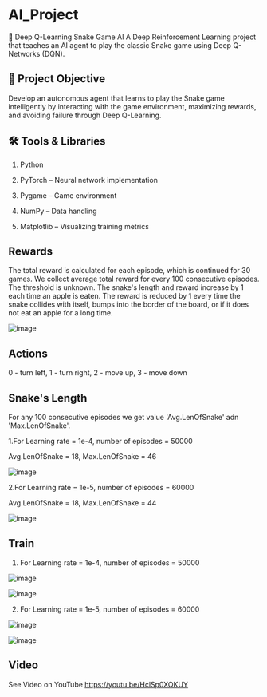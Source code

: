 # AI_Project
🐍 Deep Q-Learning Snake Game AI
A Deep Reinforcement Learning project that teaches an AI agent to play the classic Snake game using Deep Q-Networks (DQN).

## 🎯 Project Objective
Develop an autonomous agent that learns to play the Snake game intelligently by interacting with the game environment, maximizing rewards, and avoiding failure through Deep Q-Learning.

## 🛠️ Tools & Libraries
1. Python

2. PyTorch – Neural network implementation

3. Pygame – Game environment

4. NumPy – Data handling

5. Matplotlib – Visualizing training metrics

## Rewards
The total reward is calculated for each episode, which is continued for 30 games.
We collect average total reward for every 100 consecutive episodes. The threshold is unknown.
The snake's length and reward increase by 1 each time an apple is eaten.
The reward is reduced by 1 every time the snake collides with itself,
bumps into the border of the board, or if it does not eat an apple for a long time.

![image](https://github.com/user-attachments/assets/ce593a96-6e67-4035-aae4-2710440ed6a2)

## Actions
0 - turn left, 1 - turn right, 2 - move up, 3 - move down

## Snake's Length
For any 100 consecutive episodes we get value 'Avg.LenOfSnake' adn 'Max.LenOfSnake'.

1.For Learning rate = 1e-4, number of episodes = 50000

Avg.LenOfSnake = 18, Max.LenOfSnake = 46

![image](https://github.com/user-attachments/assets/d077ddb9-2f7d-4a23-8865-e48efe81e309)

2.For Learning rate = 1e-5, number of episodes = 60000

Avg.LenOfSnake = 18, Max.LenOfSnake = 44


![image](https://github.com/user-attachments/assets/ff84de50-7618-4ba8-a6c6-2d5e3f3d6453)

## Train
1. For Learning rate = 1e-4, number of episodes = 50000

![image](https://github.com/user-attachments/assets/382c0736-fe05-4c17-a63b-e9e16edb95cf)

![image](https://github.com/user-attachments/assets/72bc0a1a-f7b7-4d09-8693-d04b81eff6a4)

2. For Learning rate = 1e-5, number of episodes = 60000

![image](https://github.com/user-attachments/assets/281d15d6-d948-407f-bb95-60421072e373)

![image](https://github.com/user-attachments/assets/cf3544a3-3cc8-4ecf-a114-525f408cfb00)

## Video

See Video on YouTube https://youtu.be/HclSp0XOKUY






